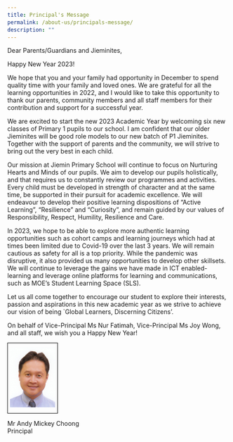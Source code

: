 ```yaml
---
title: Principal's Message
permalink: /about-us/principals-message/
description: ""
---
```

Dear Parents/Guardians and Jieminites,

  

Happy New Year 2023! 

We hope that you and your family had opportunity in December to spend quality time with your family and loved ones. We are grateful for all the learning opportunities in 2022, and I would like to take this opportunity to thank our parents, community members and all staff members for their contribution and support for a successful year.

We are excited to start the new 2023 Academic Year by welcoming six new classes of Primary 1 pupils to our school. I am confident that our older Jieminites will be good role models to our new batch of P1 Jieminites. Together with the support of parents and the community, we will strive to bring out the very best in each child.

Our mission at Jiemin Primary School will continue to focus on Nurturing Hearts and Minds of our pupils. We aim to develop our pupils holistically, and that requires us to constantly review our programmes and activities. Every child must be developed in strength of character and at the same time, be supported in their pursuit for academic excellence. We will endeavour to develop their positive learning dispositions of “Active Learning”, “Resilience” and “Curiosity”, and remain guided by our values of Responsibility, Respect, Humility, Resilience and Care.

In 2023, we hope to be able to explore more authentic learning opportunities such as cohort camps and learning journeys which had at times been limited due to Covid-19 over the last 3 years. We will remain cautious as safety for all is a top priority. While the pandemic was disruptive, it also provided us many opportunities to develop other skillsets. We will continue to leverage the gains we have made in ICT enabled-learning and leverage online platforms for learning and communications, such as MOE’s Student Learning Space (SLS).

Let us all come together to encourage our student to explore their interests, passion and aspirations in this new academic year as we strive to achieve our vision of being \`Global Learners, Discerning Citizens’. 

On behalf of Vice-Principal Ms Nur Fatimah, Vice-Principal Ms Joy Wong, and all staff, we wish you a Happy New Year!

<style type="text/css">
.tg  {border-collapse:collapse;border-spacing:0;}
.tg td{border-color:black;border-style:solid;border-width:1px;font-family:Arial, sans-serif;font-size:14px;
  overflow:hidden;padding:10px 5px;word-break:normal;}
.tg th{border-color:black;border-style:solid;border-width:1px;font-family:Arial, sans-serif;font-size:14px;
  font-weight:normal;overflow:hidden;padding:10px 5px;word-break:normal;}
.tg .tg-0lax{text-align:left;vertical-align:top}
</style>
<table class="tg" style="undefined;table-layout: fixed; width: 115px">
<colgroup>
<col style="width: 115px">
</colgroup>
<tbody>
  <tr>
    <td class="tg-0lax"><img src="/images/mr%20andy%20mickey%20choong%20(1).jpeg"></td>
  </tr>
</tbody>
</table>

Mr Andy Mickey Choong     
Principal